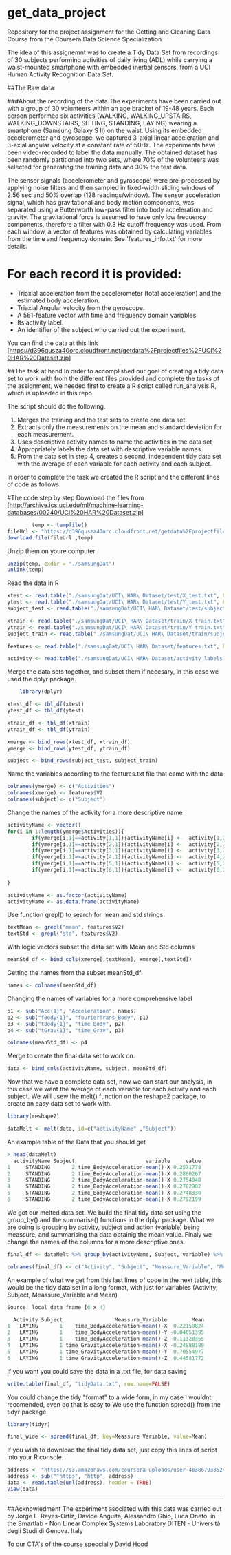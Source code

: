 # get_data_project
Repository for the project assignment for the Getting and Cleaning Data Course from the Coursera Data Science Specialization 

The idea of this assignemnt was to create a Tidy Data Set from recordings of 30 subjects performing activities of daily living (ADL) while carrying a waist-mounted smartphone with embedded inertial sensors, from a UCI Human Activity Recognition Data Set.

##The Raw data:

###About the recording of the data
The experiments have been carried out with a group of 30 volunteers within an age bracket of 19-48 years. Each person performed six activities (WALKING, WALKING_UPSTAIRS, WALKING_DOWNSTAIRS, SITTING, STANDING, LAYING) wearing a smartphone (Samsung Galaxy S II) on the waist. Using its embedded accelerometer and gyroscope, we captured 3-axial linear acceleration and 3-axial angular velocity at a constant rate of 50Hz. The experiments have been video-recorded to label the data manually. The obtained dataset has been randomly partitioned into two sets, where 70% of the volunteers was selected for generating the training data and 30% the test data. 

The sensor signals (accelerometer and gyroscope) were pre-processed by applying noise filters and then sampled in fixed-width sliding windows of 2.56 sec and 50% overlap (128 readings/window). The sensor acceleration signal, which has gravitational and body motion components, was separated using a Butterworth low-pass filter into body acceleration and gravity. The gravitational force is assumed to have only low frequency components, therefore a filter with 0.3 Hz cutoff frequency was used. From each window, a vector of features was obtained by calculating variables from the time and frequency domain. See 'features_info.txt' for more details. 

For each record it is provided:
======================================

- Triaxial acceleration from the accelerometer (total acceleration) and the estimated body acceleration.
- Triaxial Angular velocity from the gyroscope. 
- A 561-feature vector with time and frequency domain variables. 
- Its activity label. 
- An identifier of the subject who carried out the experiment.

You can find the data at this link [https://d396qusza40orc.cloudfront.net/getdata%2Fprojectfiles%2FUCI%20HAR%20Dataset.zip]

##The task at hand
In order to accomplished our goal of creating a tidy data set to work with from the different files provided and complete the tasks of the assignment, we needed first to create a R script called run_analysis.R, which is uploaded in this repo.

The script should do the following. 

1. Merges the training and the test sets to create one data set.
2. Extracts only the measurements on the mean and standard deviation for each measurement. 
3. Uses descriptive activity names to name the activities in the data set
4. Appropriately labels the data set with descriptive variable names.
5. From the data set in step 4, creates a second, independent tidy data set with the average of each variable for each activity and each subject.

In order to complete the task we created the R script and the different lines of code as follows.

#The code step by step
Download the files from [http://archive.ics.uci.edu/ml/machine-learning-databases/00240/UCI%20HAR%20Dataset.zip]
```R
        temp <- tempfile()
fileUrl <- "https://d396qusza40orc.cloudfront.net/getdata%2Fprojectfiles%2FUCI%20HAR%20Dataset.zip"
download.file(fileUrl ,temp)
```
Unzip them on youre computer
```R
unzip(temp, exdir = "./samsungDat")
unlink(temp)
```
Read the data in R
```R
xtest <- read.table("./samsungDat/UCI\ HAR\ Dataset/test/X_test.txt", header = F)
ytest <- read.table("./samsungDat/UCI\ HAR\ Dataset/test/Y_test.txt", header = F)
subject_test <- read.table("./samsungDat/UCI\ HAR\ Dataset/test/subject_test.txt", header = F)

xtrain <- read.table("./samsungDat/UCI\ HAR\ Dataset/train/X_train.txt", header = F)
ytrain <- read.table("./samsungDat/UCI\ HAR\ Dataset/train/Y_train.txt", header = F)
subject_train <- read.table("./samsungDat/UCI\ HAR\ Dataset/train/subject_train.txt", header = F)

features <- read.table("./samsungDat/UCI\ HAR\ Dataset/features.txt", header = F)

activity <- read.table("./samsungDat/UCI\ HAR\ Dataset/activity_labels.txt", header = F, colClasses= c("numeric", "character"))
```
Merge the data sets together, and subset them if necesary, in this case we used the dplyr package.
```R
    library(dplyr)

xtest_df <- tbl_df(xtest)
ytest_df <- tbl_df(ytest)

xtrain_df <- tbl_df(xtrain)
ytrain_df <- tbl_df(ytrain)

xmerge <- bind_rows(xtest_df, xtrain_df)
ymerge <- bind_rows(ytest_df, ytrain_df)

subject <- bind_rows(subject_test, subject_train)
```
Name the variables according to the features.txt file that came with the data
```R
colnames(ymerge) <- c("Activities")
colnames(xmerge) <- features$V2
colnames(subject)<- c("Subject")
```        
Change the names of the activity for a more descriptive name
```R
activityName <- vector()
for(i in 1:length(ymerge$Activities)){
        if(ymerge[i,1]==activity[1,1]){activityName[i] <-  activity[1,2]}
        if(ymerge[i,1]==activity[2,1]){activityName[i] <-  activity[2,2]}
        if(ymerge[i,1]==activity[3,1]){activityName[i] <-  activity[3,2]}
        if(ymerge[i,1]==activity[4,1]){activityName[i] <-  activity[4,2]}
        if(ymerge[i,1]==activity[5,1]){activityName[i] <-  activity[5,2]}
        if(ymerge[i,1]==activity[6,1]){activityName[i] <-  activity[6,2]}
        
}

activityName <- as.factor(activityName)
activityName <- as.data.frame(activityName)
```
Use function grepl() to search for mean and std strings
```R
textMean <- grepl("mean", features$V2)
textStd <- grepl("std", features$V2)
```
With logic vectors subset the data set with Mean and Std columns 
```R
meanStd_df <- bind_cols(xmerge[,textMean], xmerge[,textStd])
```
Getting the names from the subset meanStd_df
```R
names <- colnames(meanStd_df)
```
Changing the names of variables for a more comprehensive label
```R
p1 <- sub("Acc{1}", "Acceleration", names)
p2 <- sub("fBody{1}", "fourierTrans_Body", p1)
p3 <- sub("tBody{1}", "time_Body", p2)
p4 <- sub("tGrav{1}", "time_Grav", p3)

colnames(meanStd_df) <- p4
```
Merge to create the final data set to work on.
```R
data <- bind_cols(activityName, subject, meanStd_df)
```
Now that we have a complete data set, now we can start our analysis, in this case we want  the average of each variable for each activity and each subject. We will usew the melt() function on the reshape2 package, to create an easy data set to work with.
```R
library(reshape2)

dataMelt <- melt(data, id=c("activityName" ,"Subject"))
```
An example table of the Data that you should get
```R
> head(dataMelt)
  activityName Subject                       variable     value
1     STANDING       2 time_BodyAcceleration-mean()-X 0.2571778
2     STANDING       2 time_BodyAcceleration-mean()-X 0.2860267
3     STANDING       2 time_BodyAcceleration-mean()-X 0.2754848
4     STANDING       2 time_BodyAcceleration-mean()-X 0.2702982
5     STANDING       2 time_BodyAcceleration-mean()-X 0.2748330
6     STANDING       2 time_BodyAcceleration-mean()-X 0.2792199
```

We got our melted data set. We build the final tidy data set using the group_by() and the summarise() functions in the dplyr package. What we are doing is grouping by activity, subject and action (variable) being meassure, and summarising tha data obtainig the mean value. Finaly we change the names of the columns for a more descriptive ones.
```R
final_df <- dataMelt %>% group_by(activityName, Subject, variable) %>% summarise(mean(value))

colnames(final_df) <- c("Activity", "Subject", "Meassure_Variable", "Mean")
```
An example of what we get from this last lines of code in the next table, this would be the tidy data set in a long format, with just for variables (Activity, Subject, Meassure_Variable and Mean)
```R
Source: local data frame [6 x 4]

  Activity Subject                 Meassure_Variable        Mean
1   LAYING       1    time_BodyAcceleration-mean()-X  0.22159824
2   LAYING       1    time_BodyAcceleration-mean()-Y -0.04051395
3   LAYING       1    time_BodyAcceleration-mean()-Z -0.11320355
4   LAYING       1 time_GravityAcceleration-mean()-X -0.24888180
5   LAYING       1 time_GravityAcceleration-mean()-Y  0.70554977
6   LAYING       1 time_GravityAcceleration-mean()-Z  0.44581772
```
If you want you could save the data in a .txt file, for data saving
```R
write.table(final_df, "tidyData.txt", row.name=FALSE)
```
You could change the tidy "format" to a wide form, in my case I wouldnt recomended, even do that is easy to 
We use the function spread() from the tidyr package
```R
library(tidyr)

final_wide <- spread(final_df, key=Meassure Variable, value=Mean)
```

If you wish to download the final tidy data set, just copy this lines of script into your R console.
```R
address <- "https://s3.amazonaws.com/coursera-uploads/user-4b3867938524790c458319eb/973499/asst-3/1a71c9c0cd9a11e4b8381b8ddf9f86ee.txt"
address <- sub("^https", "http", address)
data <- read.table(url(address), header = TRUE) 
View(data)
```
-----------------
##Acknowledment
The experiment asociated with this data was carried out by Jorge L. Reyes-Ortiz, Davide Anguita, Alessandro Ghio, Luca Oneto.
in the Smartlab - Non Linear Complex Systems Laboratory DITEN - Università degli Studi di Genova. Italy

To our CTA's of the course speccially David Hood
